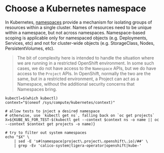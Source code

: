 # Choose a Kubernetes namespace

In Kubernetes,
[namespaces](https://kubernetes.io/docs/concepts/overview/working-with-objects/namespaces/)
provide a mechanism for isolating groups of resources within a single
cluster. Names of resources need to be unique within a namespace, but
not across namespaces. Namespace-based scoping is applicable only for
namespaced objects (e.g. Deployments, Services, etc) and not for
cluster-wide objects (e.g. StorageClass, Nodes, PersistentVolumes,
etc).

> The bit of complexity here is intended to handle the situation where
> we are running in a restricted OpenShift environment. In some such
> cases, we do not have access to the `Namespace` APIs, but we do have
> access to the `Project` APIs. In OpenShift, normally the two are the
> same, but in a restricted environment, a Project can act as a
> Namespace, without the additional security concerns that Namespaces
> bring.

```shell
kubectl=$(which kubectl)
context="$(oneof /sys/compute/kubernetes/context)"

# allow tests to inject a desired namespace
# otherwise, use `kubectl get ns`, falling back on `oc get projects`
X=${KUBE_NS_FOR_TEST-$(kubectl get --context $context ns -o name || oc --context $context get projects -o name)}

# try to filter out system namespaces
echo "$X" \
    | sed -E 's#(namespace|project\.project\.openshift\.io)/##' \
    | grep -Ev 'calico-system|tigera-operator|openshift|kube-'
```
